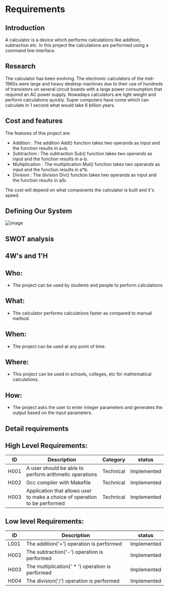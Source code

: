 # Requirements
## Introduction
A calculator is a device which performs calculations like addition, subtraction etc. In this project the calculations are performed using a command line interface.

## Research
The calculator has been evolving. The electronic calculators of the mid-1960s were large and heavy desktop machines due to their use of hundreds of transistors on several circuit boards with a large power consumption that required an AC power supply. Nowadays calculators are light weight and perform calculations quickly. Super computers have come which can calculate in 1 second what would take 6 billion years.

## Cost and features
The features of this project are:
* Addition : The addition Add() function takes two operands as input and the function results in a+b.
* Subtraction : The subtraction Sub() function takes two operands as input and the function results in a-b.
* Multiplication : The multiplication Mul() function takes two operands as input and the function results in a*b.
* Division : The division Div() function takes two operands as input and the function results in a/b.

The cost will depend on what components the calculator is built and it's speed.

## Defining Our System

![image](https://user-images.githubusercontent.com/81291326/114972845-e3de1000-9e9c-11eb-996b-42f5fc74a3a8.png)

## SWOT analysis

## 4W's and 1'H
## Who:
* The project can be used by students and people to perform calculations

## What:
* The calculator performs calculations faster as compared to manual method.

## When:
* The project can be used at any point of time.

## Where:
* This project can be used in schools, colleges, etc for mathematical calculations.

## How:
* The project asks the user to enter integer parameters and generates the output based on the input parameters.

## Detail requirements
## High Level Requirements:
| ID	| Description                                             | Category | status   |
|-----|---------------------------------------------------------|----------|----------|
| H001|	A user should be able to perform arithmetic operations	| Technical|	Implemented|
| H002|	Gcc compiler with Makefile 	| Technical|	Implemented|
| H003|	Application that allows user to make a choice of operation to be performed|Technical|	Implemented|

## Low level Requirements:
| ID	| Description                                             | status   |
|-----|---------------------------------------------------------|----------|
| L001|	The addition('+') operation is performed|	Implemented|
| H002|	The subtraction('-') operation is performed| Implemented|
| H003|	The multiplication(' * ') operation is performed |Implemented|
| H004|	The division('/') operation is performed |Implemented|
